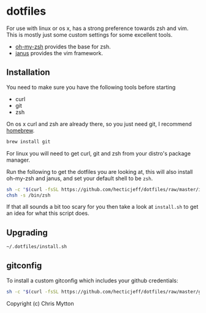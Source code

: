dotfiles
========

For use with linux or os x, has a strong preference towards zsh and vim.
This is mostly just some custom settings for some excellent tools.

* [oh-my-zsh](https://github.com/robbyrussell/oh-my-zsh) provides the
  base for zsh.
* [janus](https://github.com/carlhuda/janus) provides the vim framework.

## Installation

You need to make sure you have the following tools before starting

* curl
* git
* zsh

On os x curl and zsh are already there, so you just need git, I
recommend [homebrew](https://github.com/mxcl/homebrew).

```bash
brew install git
```

For linux you will need to get curl, git and zsh from your distro's
package manager.

Run the following to get the dotfiles you are looking at, this
will also install oh-my-zsh and janus, and set your default shell to
be `zsh`.

``` bash
sh -c "$(curl -fsSL https://github.com/hecticjeff/dotfiles/raw/master/install.sh)"
chsh -s /bin/zsh
```

If that all sounds a bit too
scary for you then take a look at `install.sh` to get an idea for what
this script does.

## Upgrading

``` bash
~/.dotfiles/install.sh
```

## gitconfig

To install a custom gitconfig which includes your github credentials:

``` bash
sh -c "$(curl -fsSL https://github.com/hecticjeff/dotfiles/raw/master/gitconfig.sh)"
```

Copyright (c) Chris Mytton
